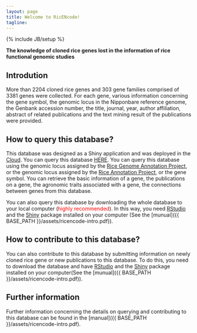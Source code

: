 ```yaml
---
layout: page
title: Welcome to RicENcode!
tagline: 
---
```

{% include JB/setup %}

__The knowledge of cloned rice genes lost in the information of rice functional genomic studies__

## Introdution
More than 2204 cloned rice genes and 303 gene families comprised of 3381 genes were collected. For each gene, 
various information concerning the gene symbol, the genomic locus in the Nipponbare reference genome, 
the Genbank accession number, the title, journal, year, author affiliation, abstract of related 
publications and the text mining result of the publications were provided.

    
## How to query this database?

This database was designed as a Shiny application and was deployed in the [Cloud](http://www.shinyapps.io/). 
You can query this database [HERE](https://ricencode.shinyapps.io/RICENCODE/).
You can query this database using the genomic locus assigned by the [Rice Genome Annotation Project](http://rice.plantbiology.msu.edu/), 
or the genomic locus assigned by the [Rice Annotation Project](http://rapdb.dna.affrc.go.jp/), or the gene symbol. 
You can retrieve the basic information of a gene, the publications on a gene, the agronomic traits associated with a gene, the connections between genes from this database.

You can also query this database by downloading the whole database to your local computer (<font color="red">highly recommended</font>). In this way, you need [RStudio](http://www.rstudio.com/) and the [Shiny](http://shiny.rstudio.com/) package installed on your computer (See the [munual]({{ BASE_PATH }}/assets/ricencode-intro.pdf)).


## How to contribute to this database?

You can also contribute to this database by submitting information on newly cloned rice gene or new publications to this database. To do this, you need to download the database and have [RStudio](http://www.rstudio.com/) and the [Shiny](http://shiny.rstudio.com/) package installed on your computer(See the [munual]({{ BASE_PATH }}/assets/ricencode-intro.pdf)).


## Further information
Further information concerning the details on querying and contributing to this database can be found in the [manual]({{ BASE_PATH }}/assets/ricencode-intro.pdf).



